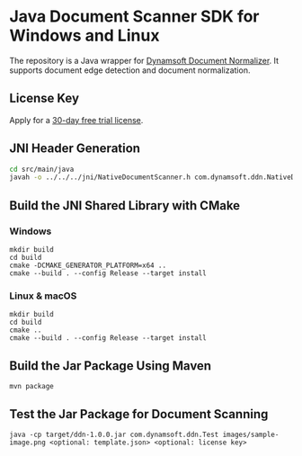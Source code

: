 # Java Document Scanner SDK for Windows and Linux
The repository is a Java wrapper for [Dynamsoft Document Normalizer](https://www.dynamsoft.com/document-normalizer/docs/introduction/?ver=latest). It supports document edge detection and document normalization. 

## License Key
Apply for a [30-day free trial license](https://www.dynamsoft.com/customer/license/trialLicense/?product=ddn).

## JNI Header Generation

```bash
cd src/main/java
javah -o ../../../jni/NativeDocumentScanner.h com.dynamsoft.ddn.NativeDocumentScanner
```

## Build the JNI Shared Library with CMake

### Windows
```
mkdir build
cd build
cmake -DCMAKE_GENERATOR_PLATFORM=x64 ..
cmake --build . --config Release --target install
```

### Linux & macOS

```
mkdir build
cd build
cmake .. 
cmake --build . --config Release --target install
```

## Build the Jar Package Using Maven

```
mvn package
```

## Test the Jar Package for Document Scanning

```
java -cp target/ddn-1.0.0.jar com.dynamsoft.ddn.Test images/sample-image.png <optional: template.json> <optional: license key>
```

